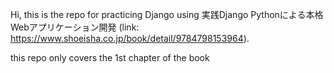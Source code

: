 Hi, this is the repo for practicing Django using 実践Django Pythonによる本格Webアプリケーション開発 (link: https://www.shoeisha.co.jp/book/detail/9784798153964).

this repo only covers the 1st chapter of the book
